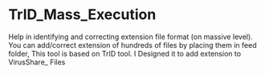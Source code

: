 # TrID_Mass_Execution
Help in identifying and correcting extension file format (on massive level). You can add/correct extension of hundreds of files by placing them in feed folder, This tool is based on TrID tool. I Designed it to add extension to VirusShare_ Files
